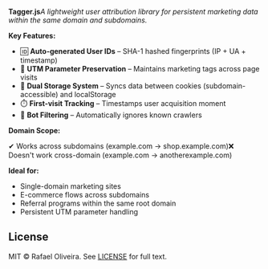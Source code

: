 **Tagger.js**_A lightweight user attribution library for persistent marketing data within the same domain and subdomains._

**Key Features:**

-   🆔 **Auto-generated User IDs** – SHA-1 hashed fingerprints (IP + UA + timestamp)
-   🔗 **UTM Parameter Preservation** – Maintains marketing tags across page visits
-   🍪 **Dual Storage System** – Syncs data between cookies (subdomain-accessible) and localStorage
-   ⏱️ **First-visit Tracking** – Timestamps user acquisition moment
-   🤖 **Bot Filtering** – Automatically ignores known crawlers

**Domain Scope:**

✔ Works across subdomains (example.com → shop.example.com)❌ Doesn't work cross-domain (example.com → anotherexample.com)

**Ideal for:**

-   Single-domain marketing sites
-   E-commerce flows across subdomains
-   Referral programs within the same root domain
-   Persistent UTM parameter handling

## License

MIT © Rafael Oliveira. See [LICENSE](LICENSE) for full text.
